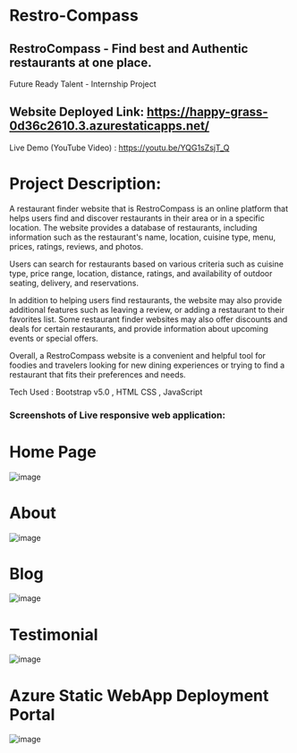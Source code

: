 # Restro-Compass
## RestroCompass - Find best and Authentic restaurants at one place.
Future Ready Talent - Internship Project

## Website Deployed Link: https://happy-grass-0d36c2610.3.azurestaticapps.net/
Live Demo (YouTube Video) : https://youtu.be/YQG1sZsjT_Q

# Project Description: 
A restaurant finder website that is RestroCompass is an online platform that helps users find and discover restaurants in their area or in a specific location. The website provides a database of restaurants, including information such as the restaurant's name, location, cuisine type, menu, prices, ratings, reviews, and photos. 

Users can search for restaurants based on various criteria such as cuisine type, price range, location, distance, ratings, and availability of outdoor seating, delivery, and reservations. 

In addition to helping users find restaurants, the website may also provide additional features such as leaving a review, or adding a restaurant to their favorites list. Some restaurant finder websites may also offer discounts and deals for certain restaurants, and provide information about upcoming events or special offers.

Overall, a RestroCompass website is a convenient and helpful tool for foodies and travelers looking for new dining experiences or trying to find a restaurant that fits their preferences and needs.
   
   Tech Used :   Bootstrap v5.0 ,  HTML CSS , JavaScript

### Screenshots of Live responsive web application:
# Home Page
![image](https://user-images.githubusercontent.com/124401087/233838629-ac507d50-3635-46df-9e32-88c79dfda22e.png)


# About 
![image](https://user-images.githubusercontent.com/124401087/233838667-441dbd51-74f2-46df-bd5f-f61285f740d8.png)

# Blog
![image](https://user-images.githubusercontent.com/124401087/233838730-b5462d1c-7602-4cad-99af-60d899d455bd.png)

# Testimonial
![image](https://user-images.githubusercontent.com/124401087/233838842-55aa7089-833f-4596-a44d-591d18f3a1ea.png)

# Azure Static WebApp Deployment Portal
![image](https://user-images.githubusercontent.com/124401087/233840805-c3294ef2-71c7-40e2-a758-debda62775de.png)

